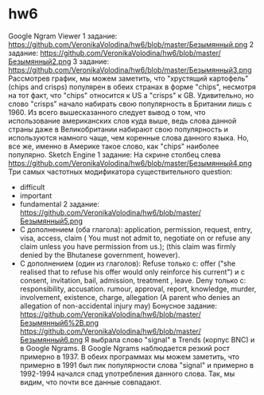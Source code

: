 # hw6
Google Ngram Viewer
1 задание:
https://github.com/VeronikaVolodina/hw6/blob/master/Безымянный.png
2 задание:
https://github.com/VeronikaVolodina/hw6/blob/master/Безымянный2.png
3 задание:
https://github.com/VeronikaVolodina/hw6/blob/master/Безымянный3.png
Рассмотрев график,  мы можем заметить, что "хрустящий картофель"(chips and crisps) популярен в обеих странах в форме "chips", несмотря на тот факт, что "chips" относится к US а "crisps" к GB. Удивительно, но слово "crisps" начало набирать свою популярность в Британии лишь с 1960. Из всего вышесказанного следует вывод о том, что использование американских слов куда выше, ведь слова данной страны даже в Великобритании набирают свою популярность и используются намного чаще, чем коренные слова данного языка. Но, все же, именно в Америке такое слово, как "chips" наиболее популярно.
Sketch Engine
1 задание:
На скрине столбец слева
https://github.com/VeronikaVolodina/hw6/blob/master/Безымянный4.png
Три самых частотных модификатора существительного question: 
+ difficult
+ important
+ fundamental
2 задание:
https://github.com/VeronikaVolodina/hw6/blob/master/Безымянный5.png
+ С дополнением (оба глагола):
application, permission, request, entry, visa, access, claim ( You must not admit to, negotiate on or 	refuse 	any claim unless you have permission from us.); (this claim was firmly 	denied 	by the Bhutanese government, however). 
+ С дополнением (один из глаголов): 
Refuse только с: offer ("she realised that to 	refuse 	his offer would only reinforce his current") и с    
consent, invitation, bail, admission, treatment , leave.
Deny только с:  responsibility, accusation. rumour, approval, report, knowledge, murder, involvement, existence, charge, allegation
(A parent who 	denies 	an allegation of non-accidental injury may) 
Бонусное задание:
https://github.com/VeronikaVolodina/hw6/blob/master/Безымянный6%2B.png
https://github.com/VeronikaVolodina/hw6/blob/master/Безымянный6.png
Я выбрала слово "signal" в Trends (корпус BNC) и в Google Ngrams. В Google Ngrams наблюдается резкий рост примерно в 1937. В обеих программах мы можем заметить, что примерно в 1991 был пик популярности слова "signal" и примерно в 1992-1994 начался спад употребления данного слова. Так, мы видим, что почти все данные совпадают. 
